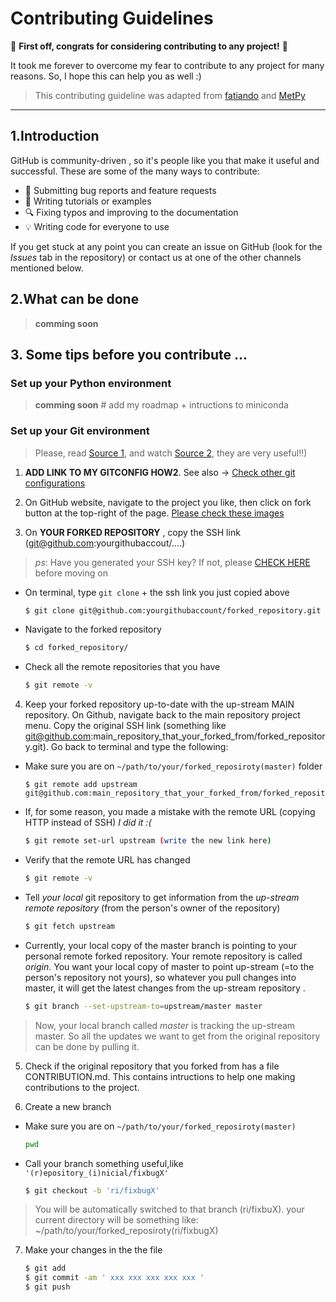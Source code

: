 # Contributing Guidelines
:tada: **First off, congrats for considering contributing to any project!** :tada:

It took me forever to overcome my fear to contribute to any project for many reasons. 
So, I hope this can help you as well :)


>  This contributing guideline was adapted from [fatiando](https://github.com/fatiando/contributing/edit/master/CONTRIBUTING.md) and [MetPy](https://github.com/Unidata/MetPy/blob/master/CONTRIBUTING.md)

-------------------------------------------------
## 1.Introduction

GitHub is  community-driven , so it's people like you  that make it useful and successful. 
These are some of the many ways to contribute:

* :bug: Submitting bug reports and feature requests
* :memo: Writing tutorials or examples
* :mag: Fixing typos and improving to the documentation
* :bulb: Writing code for everyone to use

If you get stuck at any point you can create an issue on GitHub (look for the *Issues*
tab in the repository) or contact us at one of the other channels mentioned below.

## 2.What can be done

> **comming soon**


## 3. Some tips before you contribute ... 

### Set up your Python environment

> **comming soon** # add my roadmap + intructions to miniconda

### Set up your Git environment 

> Please, read [Source 1](https://git-scm.com/book/en/v2/GitHub-Contributing-to-a-Project), and watch [Source 2](https://egghead.io/lessons/javascript-how-to-fork-and-clone-a-github-repository), they are very useful!!)

1. **ADD LINK TO MY GITCONFIG HOW2**. See also -> [Check other git configurations](https://git-scm.com/book/en/v2/Customizing-Git-Git-Configuration)

2. On GitHub website, navigate to the project you like, then click on fork button at the top-right of the page. [Please check these images](https://www.asmeurer.com/git-workflow/)

3. On **YOUR FORKED REPOSITORY** , copy the SSH link (git@github.com:yourgithubaccout/....) 

> *ps*: Have you generated your SSH key? If not, please  [CHECK HERE](https://docs.github.com/en/github/authenticating-to-github/generating-a-new-ssh-key-and-adding-it-to-the-ssh-agent) before moving on

+ On terminal, type `git clone` + the ssh link you just copied above
    
    ```sh
    $ git clone git@github.com:yourgithubaccount/forked_repository.git
    ```

+ Navigate to the forked repository
    
    ```sh
    $ cd forked_repository/
    ```
    
+ Check all the remote repositories that you have
    
    ```sh
    $ git remote -v 
    ```

4. Keep your forked repository up-to-date with the up-stream MAIN repository. On Github, navigate back to the main repository project menu. Copy the original SSH link (something like git@github.com:main_repository_that_your_forked_from/forked_repository.git). Go back to terminal and type the following:

+  Make sure you are on `~/path/to/your/forked_reposiroty(master)` folder
    
    ```ssh
    $ git remote add upstream git@github.com:main_repository_that_your_forked_from/forked_repository.git 
    ```

+ If, for some reason, you made a mistake  with the remote URL (copying HTTP instead of SSH) *I did it :(*
    
    ```sh
    $ git remote set-url upstream (write the new link here)
    ```
    
+ Verify that the remote URL has changed
    
    ```sh
    $ git remote -v
    ```
+ Tell *your local* git repository to get information from the *up-stream remote repository* (from the person's owner of the repository)
    
    ```sh
    $ git fetch upstream
    ```

+ Currently, your local copy of the master branch is pointing to your personal remote forked repository. Your remote repository is called *origin*. You want your local copy of master to point up-stream (=to the person's repository not yours), so whatever you pull changes into master, it will get the latest changes from the up-stream repository .
    
    ```sh
    $ git branch --set-upstream-to=upstream/master master
    ```
> Now, your local branch called *master* is tracking the up-stream master. So all the updates we want to get from the original repository can be done by pulling it.

5. Check if the original repository that you forked from has a file CONTRIBUTION.md. This contains intructions to help one making contributions to the project.

6. Create a new branch
    
+ Make sure you are on `~/path/to/your/forked_reposiroty(master)`
    
    ```sh
    pwd
    ```
    
+ Call your branch something useful,like `'(r)epository_(i)nicial/fixbugX'`
  
    ```sh
    $ git checkout -b 'ri/fixbugX'
    ```
> You will be automatically switched to that branch (ri/fixbuX). your current directory will be something like: ~/path/to/your/forked_reposiroty(ri/fixbugX)
 
7. Make your changes in the the file 

    ```sh
    $ git add 
    $ git commit -am ' xxx xxx xxx xxx xxx '
    $ git push
    ```


